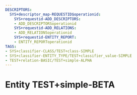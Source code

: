 ```yaml
---
DESCRIPTORS:
  SYS+descriptor_map-REQUESTID$operationid:
    SYS+requestid-ADD_DESCRIPTORS:
    - ADD_DESCRIPTORSoperationid
    SYS+requestid-ADD_RELATIONS:
    - ADD_RELATIONSoperationid
    SYS+requestid-ENTITY_REPORT:
    - ENTITY_REPORToperationid
TAGS:
- SYS+classifier-CLASS/TEST+class-SIMPLE
- SYS+classifier-ENTITY_TYPE/TEST+classifier_value-SIMPLE
- TEST+relation-BASIC/TEST+simple-ALPHA
---
```

# Entity TEST+simple-BETA

